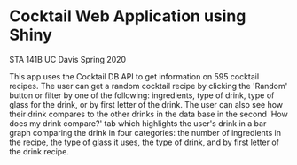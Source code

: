 # Cocktail Web Application using Shiny

STA 141B 
UC Davis
Spring 2020

This app uses the Cocktail DB API to get information on 595 cocktail recipes. The user can get a random cocktail recipe by clicking the 'Random' button or filter by one of the following: ingredients, type of drink, type of glass for the drink, or by first letter of the drink. The user can also see how their drink compares to the other drinks in the data base in the second 'How does my drink compare?' tab which highlights the user's drink in a bar graph comparing the drink in four categories: the number of ingredients in the recipe, the type of glass it uses, the type of drink, and by first letter of the drink recipe. 
